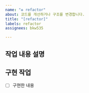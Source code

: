 ```yaml
---
name: "♻️ refactor"
about: 코드를 개선하거나 구조를 변경합니다.
title: "[refactor]"
labels: refactor
assignees: bkw535

---
```


## 작업 내용 설명


## 구현 작업
- [ ] 구현한 내용
